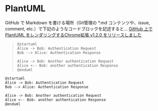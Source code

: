 # PlantUML

GitHub で Markdown を書ける場所（Git管理の *.md コンテンツや、issue, comment, etc.）で下記のようなコードブロックを記述すると…
[GitHub 上で PlantUML をレンダリングするChrome拡張 v1.2.0 をリリースしました](https://dev.classmethod.jp/tool/chrome-extension-plantuml-in-github-markdown-v1-2-0/)

>```uml
>@startuml
>Alice -> Bob: Authentication Request
>Bob --> Alice: Authentication Response
> 
>Alice -> Bob: Another authentication Request
>Alice <-- Bob: another authentication Response
>@enduml
>```

```uml
@startuml
Alice -> Bob: Authentication Request
Bob --> Alice: Authentication Response
 
Alice -> Bob: Another authentication Request
Alice <-- Bob: another authentication Response
@enduml
```

